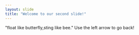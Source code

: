 ```yaml
---
layout: slide
title: "Welcome to our second slide!"
---
```

"float like butterfly,sting like bee."
Use the left arrow to go back!
